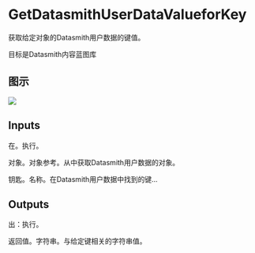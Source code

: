# GetDatasmithUserDataValueforKey

获取给定对象的Datasmith用户数据的键值。

目标是Datasmith内容蓝图库

## 图示

![]($-20221218-18410209.png)

## Inputs

在。执行。

对象。对象参考。从中获取Datasmith用户数据的对象。

钥匙。名称。在Datasmith用户数据中找到的键...  

## Outputs

出：执行。

返回值。字符串。与给定键相关的字符串值。
